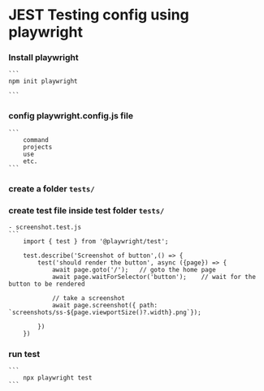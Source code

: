 # JEST Testing config using playwright


### Install playwright
    ```
    npm init playwright 

    ```

### config playwright.config.js file
    ```
        command
        projects
        use
        etc.
    ```

### create a folder ``` tests/ ```
### create test file inside test folder ``` tests/ ```

    - screenshot.test.js
    ```
        import { test } from '@playwright/test';

        test.describe('Screenshot of button',() => {
            test('should render the button', async ({page}) => {
                await page.goto('/');   // goto the home page
                await page.waitForSelector('button');    // wait for the button to be rendered
    
                // take a screenshot
                await page.screenshot({ path: `screenshots/ss-${page.viewportSize()?.width}.png`});
    
            })
        })

### run test
    ```
        npx playwright test
    ```
